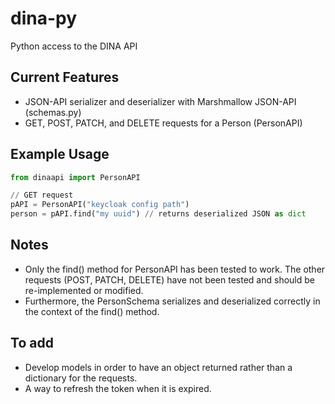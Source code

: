 # dina-py

Python access to the DINA API

## Current Features

* JSON-API serializer and deserializer with Marshmallow JSON-API (schemas.py)
* GET, POST, PATCH, and DELETE requests for a Person (PersonAPI)

## Example Usage

```py
from dinaapi import PersonAPI

// GET request
pAPI = PersonAPI("keycloak config path")
person = pAPI.find("my uuid") // returns deserialized JSON as dict
```

## Notes

* Only the find() method for PersonAPI has been tested to work. The other requests (POST, PATCH, DELETE) have not been tested and should be re-implemented or modified.
* Furthermore, the PersonSchema serializes and deserialized correctly in the context of the find() method.

## To add

* Develop models in order to have an object returned rather than a dictionary for the requests.
* A way to refresh the token when it is expired.